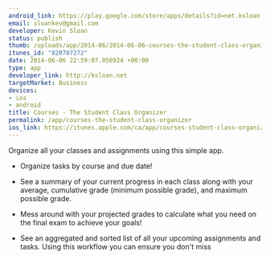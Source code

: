 ```yaml
--- 
android_link: https://play.google.com/store/apps/details?id=net.ksloan.courses
email: sloankev@gmail.com
developer: Kevin Sloan
status: publish
thumb: /uploads/app/2014-06/2014-06-06-courses-the-student-class-organizer.png
itunes_id: "820707272"
date: 2014-06-06 22:59:07.056924 +00:00
type: app
developer_link: http://ksloan.net
targetMarket: Business
devices: 
- ios
- android
title: Courses - The Student Class Organizer
permalink: /app/courses-the-student-class-organizer
ios_link: https://itunes.apple.com/ca/app/courses-student-class-organizer/id820707272?mt=8
---
```


Organize all your classes and assignments using this simple app. 

* Organize tasks by course and due date!

* See a summary of your current progress in each class along with your average, cumulative grade (minimum possible grade), and maximum possible grade.

* Mess around with your projected grades to calculate what you need on the final exam to achieve your goals!

* See an aggregated and sorted list of all your upcoming assignments and tasks. Using this workflow you can ensure you don't miss
